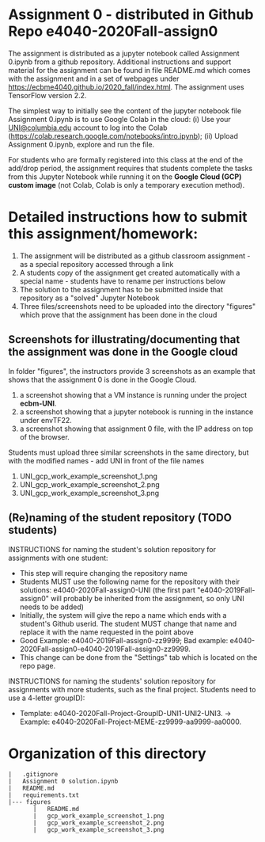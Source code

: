 
# Assignment 0 - distributed in Github Repo e4040-2020Fall-assign0
The assignment is distributed as a jupyter notebook called Assignment 0.ipynb from a github repository. Additional instructions and support material for the assignment can be found in file README.md which comes with the assignment and in a set of webpages under https://ecbme4040.github.io/2020_fall/index.html. The assignment uses TensorFlow version 2.2.

The simplest way to initially see the content of the jupyter notebook file Assignment 0.ipynb is to use Google Colab in the cloud: (i) Use your UNI@columbia.edu account to log into the Colab (https://colab.research.google.com/notebooks/intro.ipynb); (ii) Upload Assignment 0.ipynb, explore and run the file.

For students who are formally registered into this class at the end of the add/drop period, the assignment requires that students complete the tasks from this Jupyter Notebook while running it on the **Google Cloud (GCP) custom image** (not Colab, Colab is only a temporary execution method).

# Detailed instructions how to submit this assignment/homework:
1. The assignment will be distributed as a github classroom assignment - as a special repository accessed through a link
2. A students copy of the assignment get created automatically with a special name - students have to rename per instructions below
3. The solution to the assignment has to be submitted inside that repository as a "solved" Jupyter Notebook
4. Three files/screenshots need to be uploaded into the directory "figures" which prove that the assignment has been done in the cloud


## Screenshots for illustrating/documenting that the assignment was done in the Google cloud
In folder "figures", the instructors provide 3 screenshots as an example that shows that the assignment 0 is done in the Google Cloud.<br>
1. a screenshot showing that a VM instance is running under the project **ecbm-UNI**.
2. a screenshot showing that a jupyter notebook is running in the instance under envTF22.
3. a screenshot showing that assignment 0 file, with the IP address on top of the browser.


Students must upload three similar screenshots in the same directory, but with the modified names - add UNI in front of the file names
1. UNI_gcp_work_example_screenshot_1.png
2. UNI_gcp_work_example_screenshot_2.png
3. UNI_gcp_work_example_screenshot_3.png

## (Re)naming of the student repository (TODO students) 
INSTRUCTIONS for naming the student's solution repository for assignments with one student:
* This step will require changing the repository name
* Students MUST use the following name for the repository with their solutions: e4040-2020Fall-assign0-UNI (the first part "e4040-2019Fall-assign0" will probably be inherited from the assignment, so only UNI needs to be added) 
* Initially, the system will give the repo a name which ends with a  student's Github userid. The student MUST change that name and replace it with the name requested in the point above
* Good Example: e4040-2019Fall-assign0-zz9999;   Bad example: e4040-2020Fall-assign0-e4040-2019Fall-assign0-zz9999.
* This change can be done from the "Settings" tab which is located on the repo page.

INSTRUCTIONS for naming the students' solution repository for assignments with more students, such as the final project. Students need to use a 4-letter groupID): 
* Template: e4040-2020Fall-Project-GroupID-UNI1-UNI2-UNI3. -> Example: e4040-2020Fall-Project-MEME-zz9999-aa9999-aa0000.


# Organization of this directory

```            
|   .gitignore
|   Assignment 0 solution.ipynb
|   README.md
|   requirements.txt
|--- figures
       |   README.md
       |   gcp_work_example_screenshot_1.png
       |   gcp_work_example_screenshot_2.png
       |   gcp_work_example_screenshot_3.png
```
